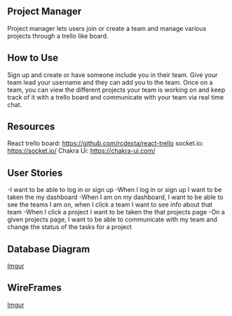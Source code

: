 ## Project Manager

Project manager lets users join or create a team and manage various projects through a trello like board.

## How to Use

Sign up and create or have someone include you in their team. Give your team lead your username and they can add you to the team. Once on a team, you can view the different projects your team is working on and keep track of it with a trello board and communicate with your team via real time chat.

## Resources

React trello board: https://github.com/rcdexta/react-trello
socket.io: https://socket.io/
Chakra Ui: https://chakra-ui.com/

## User Stories

-I want to be able to log in or sign up
-When I log in or sign up I want to be taken the my dashboard
-When I am on my dashboard, I want to be able to see the teams I am on, when I click a team I want to see info about that team
-When I click a project I want to be taken the that projects page
-On a given projects page, I want to be able to communicate with my team and change the status of the tasks for a project

## Database Diagram

[Imgur](https://i.imgur.com/JXL7WQf.png)

## WireFrames

[Imgur](https://i.imgur.com/HzXMv6j.png)
